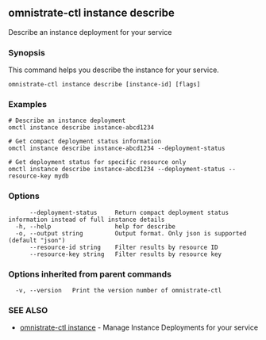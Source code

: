 ## omnistrate-ctl instance describe

Describe an instance deployment for your service

### Synopsis

This command helps you describe the instance for your service.

```
omnistrate-ctl instance describe [instance-id] [flags]
```

### Examples

```
# Describe an instance deployment
omctl instance describe instance-abcd1234

# Get compact deployment status information
omctl instance describe instance-abcd1234 --deployment-status

# Get deployment status for specific resource only  
omctl instance describe instance-abcd1234 --deployment-status --resource-key mydb
```

### Options

```
      --deployment-status     Return compact deployment status information instead of full instance details
  -h, --help                  help for describe
  -o, --output string         Output format. Only json is supported (default "json")
      --resource-id string    Filter results by resource ID
      --resource-key string   Filter results by resource key
```

### Options inherited from parent commands

```
  -v, --version   Print the version number of omnistrate-ctl
```

### SEE ALSO

* [omnistrate-ctl instance](omnistrate-ctl_instance.md)	 - Manage Instance Deployments for your service

